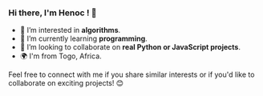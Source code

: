 ### Hi there, I'm Henoc ! 👋

- 👀 I’m interested in **algorithms**.
- 🌱 I’m currently learning **programming**.
- 💞️ I’m looking to collaborate on **real Python or JavaScript projects**.
- 🌍 I'm from Togo, Africa.

Feel free to connect with me if you share similar interests or if you'd like to collaborate on exciting projects! 😊
